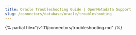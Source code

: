 ```yaml
---
title: Oracle Troubleshooting Guide | OpenMetadata Support
slug: /connectors/database/oracle/troubleshooting
---
```


{% partial file="/v1.11/connectors/troubleshooting.md" /%}
